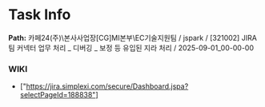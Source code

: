 # Task Info

**Path:** 카페24(주)\본사사업장\[CG]MI본부\EC기술지원팀 / jspark / [321002] JIRA 팀 커넥터 업무 처리 _ 디버깅 _ 보정 등 유입된 지라 처리 / 2025-09-01_00-00-00

### WIKI
- ["https://jira.simplexi.com/secure/Dashboard.jspa?selectPageId=188838"]

